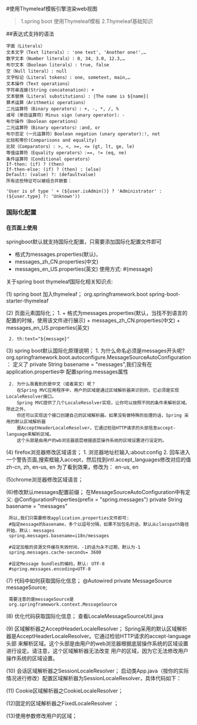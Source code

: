 #使用Thymeleaf模板引擎渲染web视图  

> 1.spring boot 使用Thymeleaf模板
> 2.Thymeleaf基础知识



##表达式支持的语法

    字面（Literals）
    文本文字（Text literals）: 'one text', 'Another one!',…
    数字文本（Number literals）: 0, 34, 3.0, 12.3,…
    布尔文本（Boolean literals）: true, false
    空（Null literal）: null
    文字标记（Literal tokens）: one, sometext, main,…
    文本操作（Text operations）
    字符串连接(String concatenation): +
    文本替换（Literal substitutions）: |The name is ${name}|
    算术运算（Arithmetic operations）
    二元运算符（Binary operators）: +, -, *, /, %
    减号（单目运算符）Minus sign (unary operator): -
    布尔操作（Boolean operations）
    二元运算符（Binary operators）:and, or
    布尔否定（一元运算符）Boolean negation (unary operator):!, not
    比较和等价(Comparisons and equality)
    比较（Comparators）: >, <, >=, <= (gt, lt, ge, le)
    等值运算符（Equality operators）:==, != (eq, ne)
    条件运算符（Conditional operators）
    If-then: (if) ? (then)
    If-then-else: (if) ? (then) : (else)
    Default: (value) ?: (defaultvalue)
    所有这些特征可以被组合并嵌套：
    
    'User is of type ' + (${user.isAdmin()} ? 'Administrator' : (${user.type} ?: 'Unknown'))



###  国际化配置
#### 在页面上使用
springboot默认就支持国际化配置，只需要添加国际化配置文件即可
 +    格式为messages.properties(默认)，
 +    messages_zh_CN.properties(中文)
 +    messages_en_US.properties(英文)
使用方式: #{message}


关于spring boot thymeleaf国际化相关知识点:

(1) spring boot 加入thymeleaf；
     <!--spring boot 使用Thymeleaf模板引擎渲染web依赖-->
     <dependency>
         <groupId>org.springframework.boot</groupId>
         <artifactId>spring-boot-starter-thymeleaf</artifactId>
     </dependency>

(2) 页面元素国际化；
     1. +    格式为messages.properties(默认，当找不到语言的配置的时候，使用该文件进行展示)
        +    messages_zh_CN.properties(中文)
        +    messages_en_US.properties(英文)

     2. th:text="${message}"

(3) spring boot默认国际化原理说明；
     1. 为什么命名必须是messages开头呢?
        org.springframework.boot.autoconfigure.MessageSourceAutoConfiguration：
        定义了 private String basename = "messages",我们没有在application.properties中
        配置spring.messages属性

     2. 为什么我看到的是中文（或者英文）呢？
        在Spring MVC应用程序中，用户的区域是通过区域解析器来识别的，它必须是实现LocaleResolver接口。
        Spring MVC提供了几个LocaleResolver实现，让你可以按照不同的条件来解析区域。除此之外，
        你还可以实现这个接口创建自己的区域解析器。如果没有做特殊的处理的话，Spring 采用的默认区域解析器
        是AcceptHeaderLocaleResolver。它通过检验HTTP请求的头部信息accept-language来解析区域。
        这个头部是由用户的wb浏览器底层根据底层操作系统的区域设置进行设定的。

(4) firefox浏览器修改区域语言；
     1. 浏览器地址栏输入:about:config
     2. 回车进入一个警告页面,搜索框输入accept，然后找到intl.accept_languages修改对应的值
        zh-cn, zh, en-us, en
        为了看到效果，修改为：
        en-us, en

(5)chrome浏览器修改区域语言；


(6)修改默认messages配置前缀；
     在MessageSourceAutoConfiguration中有定义:
     @ConfigurationProperties(prefix = "spring.messages")
     private String basename = "messages"

     所以,我们只需要修改application.properties文件即可:
     #指定message的basename，多个以逗号分隔，如果不加包名的话，默认从classpath路径开始，默认: messages
     spring.messages.basename=i18n/messages

     #设定加载的资源文件缓存失效时间，-1的话为永不过期，默认为-1
     spring.messages.cache-seconds= 3600

     #设定Message bundles的编码，默认: UTF-8
     #spring.messages.encoding=UTF-8

(7) 代码中如何获取国际化信息；
     @Autowired
     private MessageSource messageSource;

     需要注意的是messageSource是
     org.springframework.context.MessageSource

(8) 优化代码获取国际化信息；
     查看LocaleMessageSourceUtil.java

(9) 区域解析器之AcceptHeaderLocaleResolver；
     Spring采用的默认区域解析器是AcceptHeaderLocaleResolver。它通过检验HTTP请求的accept-language头部
     来解析区域。这个头部是由用户的web浏览器根据底层操作系统的区域设置进行设定。请注意，这个区域解析器无法改变
     用户的区域，因为它无法修改用户操作系统的区域设置。

(10) 会话区域解析器之SessionLocaleResolver；
     启动类App.java（按你的实际情况进行修改）配置区域解析器为SessionLocaleResolver，具体代码如下：

(11) Cookie区域解析器之CookieLocaleResolver；

(12)固定的区域解析器之FixedLocaleResolver ；

(13)使用参数修改用户的区域；
